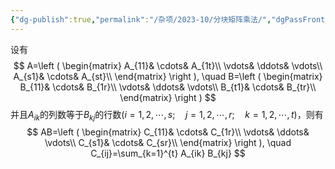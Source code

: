 ```yaml
---
{"dg-publish":true,"permalink":"/杂项/2023-10/分块矩阵乘法/","dgPassFrontmatter":true}
---
```


设有
$$
A=\left ( \begin{matrix}
A_{11}& \cdots& A_{1t}\\
\vdots& \ddots& \vdots\\
A_{s1}& \cdots& A_{st}\\
\end{matrix} \right ), \quad
B=\left ( \begin{matrix}
B_{11}& \cdots& B_{1r}\\
\vdots& \ddots& \vdots\\
B_{t1}& \cdots& B_{tr}\\
\end{matrix} \right )
$$
并且$A_{ik}$的列数等于$B_{kj}$的行数$(i=1, 2, \cdots, s; \quad j=1, 2, \cdots, r; \quad k=1, 2, \cdots, t)$，则有
$$
AB=\left ( \begin{matrix}
C_{11}& \cdots& C_{1r}\\
\vdots& \ddots& \vdots\\
C_{s1}& \cdots& C_{sr}\\
\end{matrix} \right ), \quad
C_{ij}=\sum_{k=1}^{t} A_{ik} B_{kj}
$$